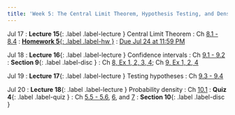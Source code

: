 ```yaml
---
title: 'Week 5: The Central Limit Theorem, Hypothesis Testing, and Densities'
---
```


Jul 17
: **Lecture 15**{: .label .label-lecture } Central Limit Theorem
    : Ch [8.1 - 8.4](http://stat88.org/textbook/content/Chapter_08/00_Central_Limit_Theorem.html)
: [**Homework 5**{: .label .label-hw }](http://prob140.datahub.berkeley.edu/hub/user-redirect/git-pull?repo=https://github.com/stat88/content-su23&branch=main&subPath=hw/Homework_05.ipynb)
    : [Due Jul 24 at 11:59 PM](http://prob140.datahub.berkeley.edu/hub/user-redirect/git-pull?repo=https://github.com/stat88/content-su23&branch=main&subPath=hw/Homework_05.ipynb)

Jul 18
: **Lecture 16**{: .label .label-lecture } Confidence intervals
    : Ch [9.1 - 9.2](http://stat88.org/textbook/content/Chapter_09/00_Inference.html)
: **Section 9**{: .label .label-disc }
    : Ch [8, Ex 1, 2, 3, 4](http://stat88.org/textbook/content/Chapter_08/05_Exercises.html); Ch [9, Ex 1, 2, 4](http://stat88.org/textbook/content/Chapter_09/05_Exercises.html)


Jul 19
: **Lecture 17**{: .label .label-lecture } Testing hypotheses
    : Ch [9.3 - 9.4](http://stat88.org/textbook/content/Chapter_09/03_Testing_Hypotheses.html)

Jul 20
: **Lecture 18**{: .label .label-lecture } Probability density
    : Ch [10.1](http://stat88.org/textbook/content/Chapter_10/00_Probability_Density.html)
: **Quiz 4**{: .label .label-quiz }
    : Ch [5.5 - 5.6](http://stat88.org/textbook/content/Chapter_05/05_Conditional_Expectation.html), [6](http://stat88.org/textbook/content/Chapter_06/00_Measuring_Variability.html), and [7](http://stat88.org/textbook/content/Chapter_07/00_The_Variance_of_a_Sum.html)
: **Section 10**{: .label .label-disc } 
